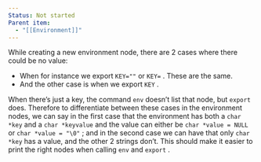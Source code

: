 ```yaml
---
Status: Not started
Parent item:
  - "[[Environment]]"
---
```

  
While creating a new environment node, there are 2 cases where there could be no value:
- When for instance we export `KEY=""` or `KEY=` . These are the same.
- And the other case is when we export `KEY` .
  
When there’s just a key, the command `env` doesn’t list that node, but `export` does.
Therefore to differentiate between these cases in the environment nodes, we can say in the first case that the environment has both a `char *key` and a `char *keyvalue` and the value can either be `char *value = NULL` or `char *value = "\0"` ; and in the second case we can have that only `char *key` has a value, and the other 2 strings don’t. This should make it easier to print the right nodes when calling `env` and `export` .